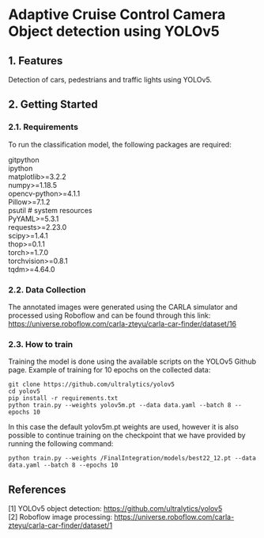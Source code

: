 # Adaptive Cruise Control Camera Object detection using YOLOv5


## 1. Features
Detection of cars, pedestrians and traffic lights using YOLOv5.
## 2. Getting Started
### 2.1. Requirements
To run the classification model, the following packages are required:

gitpython <br>
ipython <br>
matplotlib>=3.2.2 <br>
numpy>=1.18.5 <br>
opencv-python>=4.1.1 <br>
Pillow>=7.1.2 <br>
psutil  # system resources <br>
PyYAML>=5.3.1 <br>
requests>=2.23.0 <br>
scipy>=1.4.1 <br>
thop>=0.1.1 <br>
torch>=1.7.0  <br>
torchvision>=0.8.1 <br>
tqdm>=4.64.0 <br>


### 2.2. Data Collection
The annotated images were generated using the CARLA simulator and processed using Roboflow and can be found through this link: https://universe.roboflow.com/carla-zteyu/carla-car-finder/dataset/16
### 2.3. How to train
Training the model is done using the available scripts on the YOLOv5 Github page.
Example of training for 10 epochs on the collected data:
```
git clone https://github.com/ultralytics/yolov5 
cd yolov5
pip install -r requirements.txt
python train.py --weights yolov5m.pt --data data.yaml --batch 8 --epochs 10
```
In this case the default yolov5m.pt weights are used, however it is also possible to continue training on the checkpoint that we have provided by running the following command:
```
python train.py --weights /FinalIntegration/models/best22_12.pt --data data.yaml --batch 8 --epochs 10
```

## References
[1] YOLOv5 object detection: https://github.com/ultralytics/yolov5 <br>
[2] Roboflow image processing: https://universe.roboflow.com/carla-zteyu/carla-car-finder/dataset/1 <br>

